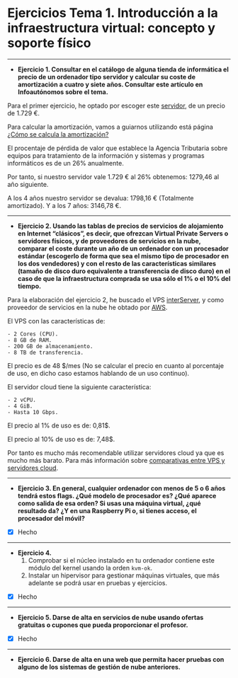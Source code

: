 # Ejercicios Tema 1. Introducción a la infraestructura virtual: concepto y soporte físico

---

- **Ejercicio 1.
  Consultar en el catálogo de alguna tienda de informática el precio de un ordenador tipo servidor y calcular su coste de amortización a cuatro y siete años. Consultar este artículo en Infoautónomos sobre el tema.**

Para el primer ejercicio, he optado por escoger este [servidor](https://www.pccomponentes.com/hp-proliant-ml350-gen9-intel-xeon-e5-2603v4-8gb), de un precio de 1.729 €.

Para calcular la amortización, vamos a guiarnos utilizando está página [¿Cómo se calcula la amortización?](https://www.serautonomo.net/¿como-se-calcula-la-amortizacion.html)

El procentaje de pérdida de valor que establece la Agencia Tributaria sobre equipos para tratamiento de la información y sistemas y programas informáticos es de un 26% anualmente.

Por tanto, si nuestro servidor vale 1.729 € al 26% obtenemos: 1279,46 al año siguiente.

A los 4 años nuestro servidor se devalua: 1798,16 € (Totalmente amortizado).
Y a los 7 años: 3146,78 €.

---

- **Ejercicio 2.
  Usando las tablas de precios de servicios de alojamiento en Internet “clásicos”, es decir, que ofrezcan Virtual Private Servers o servidores físicos, y de proveedores de servicios en la nube, comparar el coste durante un año de un ordenador con un procesador estándar (escogerlo de forma que sea el mismo tipo de procesador en los dos vendedores) y con el resto de las características similares (tamaño de disco duro equivalente a transferencia de disco duro) en el caso de que la infraestructura comprada se usa sólo el 1% o el 10% del tiempo.**

Para la elaboración del ejercicio 2, he buscado el VPS [interServer](https://www.interserver.net), y como proveedor de servicios en la nube he obtado por [AWS](https://aws.amazon.com/es/).

El VPS con las características de:

    - 2 Cores (CPU).
    - 8 GB de RAM.
    - 200 GB de almacenamiento.
    - 8 TB de transferencia.

El precio es de 48 $/mes (No se calcular el precio en cuanto al porcentaje de uso, en dicho caso estamos hablando de un uso continuo).

El servidor cloud tiene la siguiente característica:

    - 2 vCPU.
    - 4 GiB.
    - Hasta 10 Gbps.

El precio al 1% de uso es de: 0,81$.

El precio al 10% de uso es de: 7,48$.

Por tanto es mucho más recomendable utilizar servidores cloud ya que es mucho más barato. Para más información sobre [comparativas entre VPS y servidores cloud](https://www.quora.com/Which-one-is-better-VPS-Hosting-Vs-Cloud-Hosting).

---

- **Ejercicio 3.
  En general, cualquier ordenador con menos de 5 o 6 años tendrá estos flags. ¿Qué modelo de procesador es? ¿Qué aparece como salida de esa orden? Si usas una máquina virtual, ¿qué resultado da? ¿Y en una Raspberry Pi o, si tienes acceso, el procesador del móvil?**

- [x] Hecho

---

- **Ejercicio 4.**
    1. Comprobar si el núcleo instalado en tu ordenador contiene este módulo del kernel usando la orden ```kvm-ok```.
    2. Instalar un hipervisor para gestionar máquinas virtuales, que más adelante se podrá usar en pruebas y ejercicios.

- [x] Hecho

---

- **Ejercicio 5.
    Darse de alta en servicios de nube usando ofertas gratuitas o cupones que pueda proporcionar el profesor.**

- [x] Hecho

---

- **Ejercicio 6.
    Darse de alta en una web que permita hacer pruebas con alguno de los sistemas de gestión de nube anteriores.**
